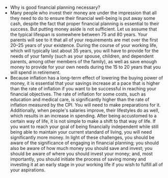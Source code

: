 - Why is good financial planning necessary?
- Many people who invest their money are under the impression that all they need to do to ensure their financial well-being is put away some cash, despite the fact that proper financial planning is essential to their success. But putting money aside is not sufficient. Let us assume that the typical lifespan is somewhere between 75 and 80 years. Your parents will see to it that all of your requirements are met over the first 20–25 years of your existence. During the course of your working life, which will typically last about 35 years, you will have to provide for the needs of your family (such as your spouse, children, and dependent parents, among other members of the family), as well as save enough money to provide for your own needs during the 15 to 20 years that you will spend in retirement.
- Because inflation has a long-term effect of lowering the buying power of money, it is essential that your savings increase at a pace that is higher than the rate of inflation if you want to be successful in reaching your financial objectives. The rate of inflation for some costs, such as education and medical care, is significantly higher than the rate of inflation measured by the CPI. You will need to make preparations for it. Additionally, when people's salaries improve, their lifestyles do as well, which results in an increase in spending. After being accustomed to a certain way of life, it is not simple to make a shift to that way of life. If you want to reach your goal of being financially independent while still being able to maintain your current standard of living, you will need significantly more money. In light of these challenges, you should be aware of the significance of engaging in financial planning; you should also be aware of how much money you should save and invest; you should be aware of where you should invest your money; and, most importantly, you should initiate the process of saving money and investing it at an early stage in your working life if you wish to fulfill all of your aspirations.